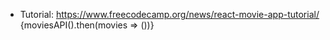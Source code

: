 - Tutorial: https://www.freecodecamp.org/news/react-movie-app-tutorial/
{moviesAPI().then(movies => (<Movies movies={movies} />))}
